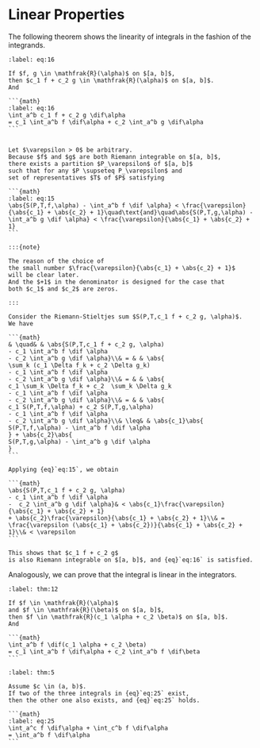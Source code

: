 # Linear Properties

The following theorem shows the linearity of integrals in the fashion of
the integrands.


````{prf:theorem} 
:label: eq:16

If $f, g \in \mathfrak{R}(\alpha)$ on $[a, b]$,
then $c_1 f + c_2 g \in \mathfrak{R}(\alpha)$ on $[a, b]$.
And

```{math}
:label: eq:16
\int_a^b c_1 f + c_2 g \dif\alpha
= c_1 \int_a^b f \dif\alpha + c_2 \int_a^b g \dif\alpha
```

````

````{prf:proof}

Let $\varepsilon > 0$ be arbitrary.
Because $f$ and $g$ are both Riemann integrable on $[a, b]$,
there exists a partition $P_\varepsilon$ of $[a, b]$
such that for any $P \supseteq P_\varepsilon$ and
set of representatives $T$ of $P$ satisfying

```{math}
:label: eq:15
\abs{S(P,T,f,\alpha) - \int_a^b f \dif \alpha} < \frac{\varepsilon}{\abs{c_1} + \abs{c_2} + 1}\quad\text{and}\quad\abs{S(P,T,g,\alpha) - \int_a^b g \dif \alpha} < \frac{\varepsilon}{\abs{c_1} + \abs{c_2} + 1}
```

:::{note}

The reason of the choice of
the small number $\frac{\varepsilon}{\abs{c_1} + \abs{c_2} + 1}$
will be clear later.
And the $+1$ in the denominator is designed for the case that
both $c_1$ and $c_2$ are zeros.

:::

Consider the Riemann-Stieltjes sum $S(P,T,c_1 f + c_2 g, \alpha)$.
We have

```{math}
& \quad& & \abs{S(P,T,c_1 f + c_2 g, \alpha)
- c_1 \int_a^b f \dif \alpha
- c_2 \int_a^b g \dif \alpha}\\& = & & \abs{
\sum_k (c_1 \Delta f_k + c_2 \Delta g_k)
- c_1 \int_a^b f \dif \alpha
- c_2 \int_a^b g \dif \alpha}\\& = & & \abs{
c_1 \sum_k \Delta f_k + c_2  \sum_k \Delta g_k
- c_1 \int_a^b f \dif \alpha
- c_2 \int_a^b g \dif \alpha}\\& = & & \abs{
c_1 S(P,T,f,\alpha) + c_2 S(P,T,g,\alpha)
- c_1 \int_a^b f \dif \alpha
- c_2 \int_a^b g \dif \alpha}\\& \leq& & \abs{c_1}\abs{
S(P,T,f,\alpha) - \int_a^b f \dif \alpha
} + \abs{c_2}\abs{
S(P,T,g,\alpha) - \int_a^b g \dif \alpha
}
```

Applying {eq}`eq:15`, we obtain

```{math}
\abs{S(P,T,c_1 f + c_2 g, \alpha)
- c_1 \int_a^b f \dif \alpha
-  c_2 \int_a^b g \dif \alpha}& < \abs{c_1}\frac{\varepsilon}{\abs{c_1} + \abs{c_2} + 1}
+ \abs{c_2}\frac{\varepsilon}{\abs{c_1} + \abs{c_2} + 1}\\& = \frac{\varepsilon (\abs{c_1} + \abs{c_2})}{\abs{c_1} + \abs{c_2} + 1}\\& < \varepsilon
```

This shows that $c_1 f + c_2 g$
is also Riemann integrable on $[a, b]$, and {eq}`eq:16` is satisfied.

````

Analogously, we can prove that
the integral is linear in the integrators.


````{prf:theorem} 
:label: thm:12

If $f \in \mathfrak{R}(\alpha)$
and $f \in \mathfrak{R}(\beta)$ on $[a, b]$,
then $f \in \mathfrak{R}(c_1 \alpha + c_2 \beta)$ on $[a, b]$.
And

```{math}
\int_a^b f \dif(c_1 \alpha + c_2 \beta)
= c_1 \int_a^b f \dif\alpha + c_2 \int_a^b f \dif\beta
```

````

````{prf:theorem} 
:label: thm:5

Assume $c \in (a, b)$.
If two of the three integrals in {eq}`eq:25` exist,
then the other one also exists, and {eq}`eq:25` holds.

```{math}
:label: eq:25
\int_a^c f \dif\alpha + \int_c^b f \dif\alpha
= \int_a^b f \dif\alpha
```

````